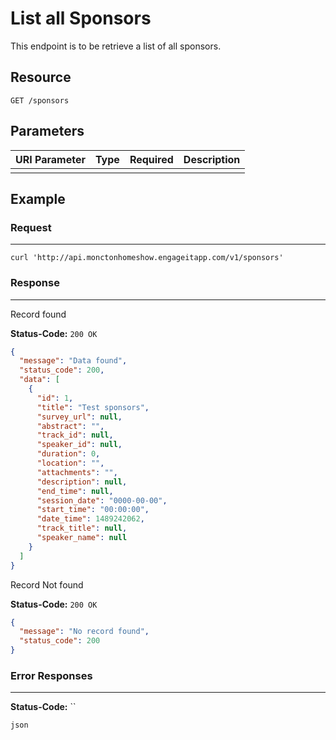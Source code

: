 # List all Sponsors

This endpoint is to be retrieve a list of all sponsors.

## Resource

```
GET /sponsors
```

## Parameters

URI Parameter | Type | Required | Description
:------------ | :--- | :------- | :----------
              |      |

## Example

### Request

--------------------------------------------------------------------------------

```curl
curl 'http://api.monctonhomeshow.engageitapp.com/v1/sponsors'
```

### Response

--------------------------------------------------------------------------------
Record found

**Status-Code:** `200 OK`

```json
{
  "message": "Data found",
  "status_code": 200,
  "data": [
    {
      "id": 1,
      "title": "Test sponsors",
      "survey_url": null,
      "abstract": "",
      "track_id": null,
      "speaker_id": null,
      "duration": 0,
      "location": "",
      "attachments": "",
      "description": null,
      "end_time": null,
      "session_date": "0000-00-00",
      "start_time": "00:00:00",
      "date_time": 1489242062,
      "track_title": null,
      "speaker_name": null
    }
  ]
}
```

Record Not found

**Status-Code:** `200 OK`

```json
{
  "message": "No record found",
  "status_code": 200
}
```
### Error Responses

--------------------------------------------------------------------------------

**Status-Code:** ``

`json`
